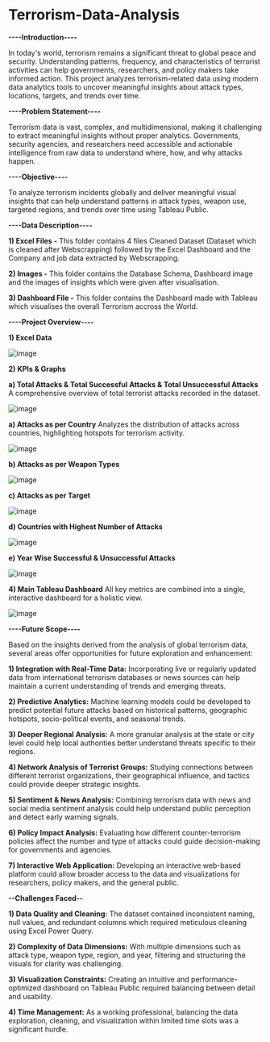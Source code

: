 # Terrorism-Data-Analysis

**----Introduction----**

In today's world, terrorism remains a significant threat to global peace and security. Understanding patterns, frequency, and characteristics of terrorist activities can help governments, researchers, and policy makers take informed action. This project analyzes terrorism-related data using modern data analytics tools to uncover meaningful insights about attack types, locations, targets, and trends over time.

**----Problem Statement----**

Terrorism data is vast, complex, and multidimensional, making it challenging to extract meaningful insights without proper analytics. Governments, security agencies, and researchers need accessible and actionable intelligence from raw data to understand where, how, and why attacks happen.

**----Objective----**

To analyze terrorism incidents globally and deliver meaningful visual insights that can help understand patterns in attack types, weapon use, targeted regions, and trends over time using Tableau Public.


**----Data Description----**


**1) Excel Files -** This folder contains 4 files Cleaned Dataset (Dataset which is cleaned after Webscrapping) followed by the Excel Dashboard and the Company and job data extracted by Webscrapping.
                      
**2) Images -** This folder contains the Database Schema, Dashboard image and the images of insights which were given after visualisation.

**3) Dashboard File -** This folder contains the Dashboard made with Tableau which visualises the overall Terrorism accross the World.
                                 
                                  

**----Project Overview----**


**1) Excel Data**

![image](https://github.com/user-attachments/assets/73d56f50-5b48-4b64-9fb9-f53ec6353284)

**2) KPIs & Graphs**
   
   **a) Total Attacks & Total Successful Attacks & Total Unsuccessful Attacks**
   A comprehensive overview of total terrorist attacks recorded in the dataset.

![image](https://github.com/user-attachments/assets/e91e7c1b-7003-4b4d-8137-fa430615d53b)


   **a) Attacks as per Country**
   Analyzes the distribution of attacks across countries, highlighting hotspots for terrorism activity.
   
   ![image](https://github.com/user-attachments/assets/93b806dd-86f5-4b7b-90dd-cfc90fa06cec)

   **b) Attacks as per Weapon Types**

   ![image](https://github.com/user-attachments/assets/9e601372-a314-4eb3-a788-3161bea81152)

   **c) Attacks as per Target**

   ![image](https://github.com/user-attachments/assets/adbfb74b-56dd-4a57-9ada-6ed7dec5205b)

   **d) Countries with Highest Number of Attacks**

   ![image](https://github.com/user-attachments/assets/84a2da8c-9e2a-44e4-851a-b1cefa70326a)

   **e) Year Wise Successful & Unsuccessful Attacks**

   ![image](https://github.com/user-attachments/assets/a8b78f54-c51e-49d0-9085-9b24211adb79)

**4) Main Tableau Dashboard**
All key metrics are combined into a single, interactive dashboard for a holistic view.

![image](https://github.com/user-attachments/assets/7f0c75f3-4a7c-46db-b296-050dcf4b2811)


**----Future Scope----**


Based on the insights derived from the analysis of global terrorism data, several areas offer opportunities for future exploration and enhancement:

**1) Integration with Real-Time Data:**
Incorporating live or regularly updated data from international terrorism databases or news sources can help maintain a current understanding of trends and emerging threats.

**2) Predictive Analytics:**
Machine learning models could be developed to predict potential future attacks based on historical patterns, geographic hotspots, socio-political events, and seasonal trends.

**3) Deeper Regional Analysis:**
A more granular analysis at the state or city level could help local authorities better understand threats specific to their regions.

**4) Network Analysis of Terrorist Groups:**
Studying connections between different terrorist organizations, their geographical influence, and tactics could provide deeper strategic insights.

**5) Sentiment & News Analysis:**
Combining terrorism data with news and social media sentiment analysis could help understand public perception and detect early warning signals.

**6) Policy Impact Analysis:** 
Evaluating how different counter-terrorism policies affect the number and type of attacks could guide decision-making for governments and agencies.

**7) Interactive Web Application:**
Developing an interactive web-based platform could allow broader access to the data and visualizations for researchers, policy makers, and the general public.



**--Challenges Faced--**

**1) Data Quality and Cleaning:**
The dataset contained inconsistent naming, null values, and redundant columns which required meticulous cleaning using Excel Power Query.

**2) Complexity of Data Dimensions:**
With multiple dimensions such as attack type, weapon type, region, and year, filtering and structuring the visuals for clarity was challenging.

**3) Visualization Constraints:**
Creating an intuitive and performance-optimized dashboard on Tableau Public required balancing between detail and usability.

**4) Time Management:**
As a working professional, balancing the data exploration, cleaning, and visualization within limited time slots was a significant hurdle.



